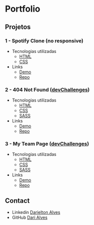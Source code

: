# Portfolio

## Projetos

### 1 - Spotify Clone (no responsive)
- Tecnologias utilizadas
  - [HTML](https://developer.mozilla.org/en-US/docs/Web/HTML)
  - [CSS](https://developer.mozilla.org/en-US/docs/Web/CSS)
- Links
  - [Demo](https://spotify-clone-homepage.netlify.app/)
  - [Repo](https://github.com/DariAlves/spotify-clone)

### 2 - 404 Not Found ([devChallenges](https://devchallenges.io/challenges/wBunSb7FPrIepJZAg0sY))
- Tecnologias utilizadas
  - [HTML](https://developer.mozilla.org/en-US/docs/Web/HTML)
  - [CSS](https://developer.mozilla.org/en-US/docs/Web/CSS)
  - [SASS](https://sass-lang.com/)
- Links
  - [Demo](https://dari-alves-404-not-found.netlify.app/)
  - [Repo](https://github.com/DariAlves/404-not-found)

### 3 - My Team Page ([devChallenges](https://devchallenges.io/challenges/wBunSb7FPrIepJZAg0sY))
- Tecnologias utilizadas
  - [HTML](https://developer.mozilla.org/en-US/docs/Web/HTML)
  - [CSS](https://developer.mozilla.org/en-US/docs/Web/CSS)
  - [SASS](https://sass-lang.com/)
- Links
  - [Demo](https://dari-alves-my-team-page.netlify.app/)
  - [Repo](https://github.com/DariAlves/my-team-page)
 
## Contact

- Linkedin [Darielton Alves](https://www.linkedin.com/in/darielton-alves/)
- GitHub [Dari Alves](https://github.com/DariAlves)
